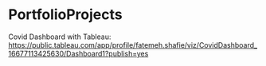 # PortfolioProjects



Covid Dashboard with Tableau:
https://public.tableau.com/app/profile/fatemeh.shafie/viz/CovidDashboard_16677113425630/Dashboard1?publish=yes
